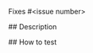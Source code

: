 <!--
  Thanks for making a pull request! 
  
  Before submitting, please read our contributing guidelines:
  https://github.com/Meeshkan/freddo#contributing

  Have any questions? 
  Feel free to ask in this PR and one of our maintainers will be happy to help 🙌
-->

Fixes #<issue number>

## Description

<!-- Write a brief description of the changes introduced by this PR -->

## How to test 

<!-- What steps can we take to test that your code is working properly -->
